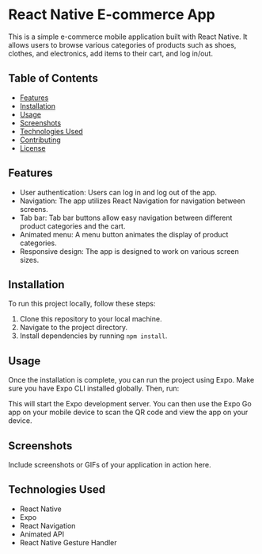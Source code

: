 # React Native E-commerce App

This is a simple e-commerce mobile application built with React Native. It allows users to browse various categories of products such as shoes, clothes, and electronics, add items to their cart, and log in/out.

## Table of Contents

- [Features](#features)
- [Installation](#installation)
- [Usage](#usage)
- [Screenshots](#screenshots)
- [Technologies Used](#technologies-used)
- [Contributing](#contributing)
- [License](#license)

## Features

- User authentication: Users can log in and log out of the app.
- Navigation: The app utilizes React Navigation for navigation between screens.
- Tab bar: Tab bar buttons allow easy navigation between different product categories and the cart.
- Animated menu: A menu button animates the display of product categories.
- Responsive design: The app is designed to work on various screen sizes.

## Installation

To run this project locally, follow these steps:

1. Clone this repository to your local machine.
2. Navigate to the project directory.
3. Install dependencies by running `npm install`.

## Usage

Once the installation is complete, you can run the project using Expo. Make sure you have Expo CLI installed globally. Then, run:


This will start the Expo development server. You can then use the Expo Go app on your mobile device to scan the QR code and view the app on your device.

## Screenshots

Include screenshots or GIFs of your application in action here.

## Technologies Used

- React Native
- Expo
- React Navigation
- Animated API
- React Native Gesture Handler







